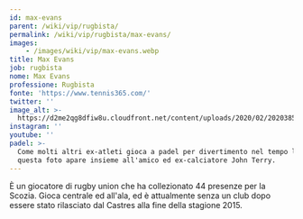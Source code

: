 ```yaml
---
id: max-evans
parent: /wiki/vip/rugbista/
permalink: /wiki/vip/rugbista/max-evans/
images:
    - /images/wiki/vip/max-evans.webp
title: Max Evans
job: rugbista
nome: Max Evans
professione: Rugbista
fonte: 'https://www.tennis365.com/'
twitter: ''
image_alt: >-
  https://d2me2qg8dfiw8u.cloudfront.net/content/uploads/2020/02/20203855/Max-Evans-and-former-Chelsea-captain-John-Terry-playing-padel.jpg
instagram: ''
youtube: ''
padel: >-
  Come molti altri ex-atleti gioca a padel per divertimento nel tempo libero. In
  questa foto apare insieme all'amico ed ex-calciatore John Terry.
---
```

È un giocatore di rugby union che ha collezionato 44 presenze per la Scozia. Gioca centrale ed all'ala, ed è attualmente senza un club dopo essere stato rilasciato dal Castres alla fine della stagione 2015.